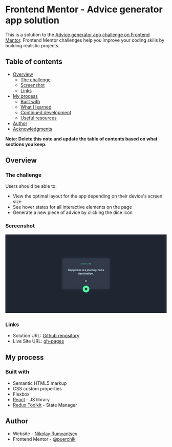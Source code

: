 # Frontend Mentor - Advice generator app solution

This is a solution to the [Advice generator app challenge on Frontend Mentor](https://www.frontendmentor.io/challenges/advice-generator-app-QdUG-13db). Frontend Mentor challenges help you improve your coding skills by building realistic projects.

## Table of contents

- [Overview](#overview)
  - [The challenge](#the-challenge)
  - [Screenshot](#screenshot)
  - [Links](#links)
- [My process](#my-process)
  - [Built with](#built-with)
  - [What I learned](#what-i-learned)
  - [Continued development](#continued-development)
  - [Useful resources](#useful-resources)
- [Author](#author)
- [Acknowledgments](#acknowledgments)

**Note: Delete this note and update the table of contents based on what sections you keep.**

## Overview

### The challenge

Users should be able to:

- View the optimal layout for the app depending on their device's screen size
- See hover states for all interactive elements on the page
- Generate a new piece of advice by clicking the dice icon

### Screenshot

![](./screenshot.jpg)

### Links

- Solution URL: [Github repository](https://github.com/puerchik/advice_generator)
- Live Site URL: [gh-pages](https://puerchik.github.io/advice_generator/)

## My process

### Built with

- Semantic HTML5 markup
- CSS custom properties
- Flexbox
- [React](https://reactjs.org/) - JS library
- [Redux Toolkit](https://redux-toolkit.js.org/) - State Manager

## Author

- Website - [Nikolay Rumyantsev](https://github.com/puerchik)
- Frontend Mentor - [@puerchik](https://www.frontendmentor.io/profile/puerchik)
